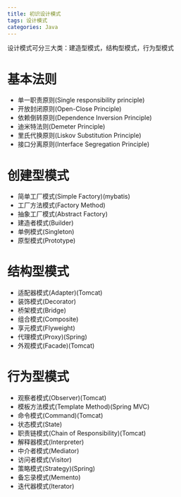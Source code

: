 ```yaml
---
title: 初识设计模式
tags: 设计模式
categories: Java
---
```


设计模式可分三大类：建造型模式，结构型模式，行为型模式
<!-- more -->

# 基本法则
* 单一职责原则(Single responsibility principle)
* 开放封闭原则(Open-Close Principle)
* 依赖倒转原则(Dependence Inversion Principle)
* 迪米特法则(Demeter Principle)
* 里氏代换原则(Liskov Substitution Principle)
* 接口分离原则(Interface Segregation Principle)

# 创建型模式
* 简单工厂模式(Simple Factory)(mybatis)
* 工厂方法模式(Factory Method)
* 抽象工厂模式(Abstract Factory)
* 建造者模式(Builder)
* 单例模式(Singleton)
* 原型模式(Prototype)

# 结构型模式
* 适配器模式(Adapter)(Tomcat)
* 装饰模式(Decorator)
* 桥架模式(Bridge)
* 组合模式(Composite)
* 享元模式(Flyweight)
* 代理模式(Proxy)(Spring)
* 外观模式(Facade)(Tomcat)

# 行为型模式
* 观察者模式(Observer)(Tomcat)
* 模板方法模式(Template Method)(Spring MVC)
* 命令模式(Command)(Tomcat)
* 状态模式(State)
* 职责链模式(Chain of Responsibility)(Tomcat)
* 解释器模式(Interpreter)
* 中介者模式(Mediator)
* 访问者模式(Visitor)
* 策略模式(Strategy)(Spring)
* 备忘录模式(Memento)
* 迭代器模式(Iterator)
